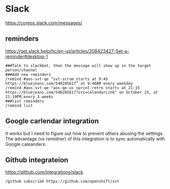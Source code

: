 # Slack

https://coreos.slack.com/messages/

## reminders

https://get.slack.help/hc/en-us/articles/208423427-Set-a-reminder#desktop-1

```
###Talk to slackbot, then the message will show up in the target person/channel
###Add new reminders
/remind #aos-svt-qe “svt-scrum starts at 9:45 https://bluejeans.com/540285617” at 9:40AM every weekday
/remind #aos-svt-qe "aos-qe-us sprint-retro starts at 21:15 https://bluejeans.com/540285617?src=calendarLink" on October 23, at 21:10PM,every 3 weeks
###list reminders
/remind list
```

## Google carlendar integration

It works but I need to figure out how to prevent others abusing the settings.
The advantage (vs remidner) of this integration is to sync automatically with Google caleanders.

## Github integrateion

https://github.com/integrations/slack

```
/github subscribe https://github.com/openshift/svt
```
